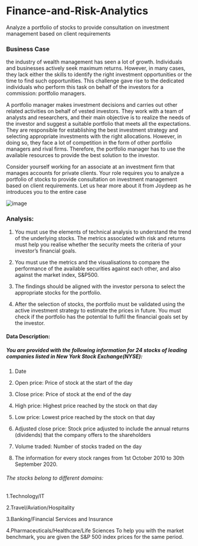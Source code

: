 # Finance-and-Risk-Analytics
 Analyze a portfolio of stocks to provide consultation on investment management based on client requirements

### Business Case 
the industry of wealth management has seen a lot of growth. Individuals and businesses actively seek maximum returns. However, in many cases, they lack either the skills to identify the right investment opportunities or the time to find such opportunities. This challenge gave rise to the dedicated individuals who perform this task on behalf of the investors for a commission: portfolio managers.

A portfolio manager makes investment decisions and carries out other related activities on behalf of vested investors. They work with a team of analysts and researchers, and their main objective is to realize the needs of the investor and suggest a suitable portfolio that meets all the expectations. They are responsible for establishing the best investment strategy and selecting appropriate investments with the right allocations. However, in doing so, they face a lot of competition in the form of other portfolio managers and rival firms. Therefore, the portfolio manager has to use the available resources to provide the best solution to the investor.

Consider yourself working for an associate at an investment firm that manages accounts for private clients. Your role requires you to analyze a portfolio of stocks to provide consultation on investment management based on client requirements. Let us hear more about it from Joydeep as he introduces you to the entire case

![image](https://github.com/RanjanRavi2398/Finance-and-Risk-Analytics-/assets/65977290/64944da7-5b42-47c5-af2e-23805c3e12a2)


### Analysis:

 1. You must use the elements of technical analysis to understand the trend of the underlying stocks. The metrics associated with risk and returns must help you realise whether the security meets the criteria of your investor’s financial goals.
 
2. You must use the metrics and the visualisations to compare the performance of the available securities against each other, and also against the market index, S&P500.

3. The findings should be aligned with the investor persona to select the appropriate stocks for the portfolio.

4. After the selection of stocks, the portfolio must be validated using the active investment strategy to estimate the prices in future. You must check if the portfolio has the potential to fulfil the financial goals set by the investor.

#### Data Description:

##### You are provided with the following information for 24 stocks of leading companies listed in New York Stock Exchange(NYSE):

1. Date

2. Open price: Price of stock at the start of the day

3. Close price: Price of stock at the end of the day

4. High price: Highest price reached by the stock on that day

5. Low price: Lowest price reached by the stock on that day

6. Adjusted close price: Stock price adjusted to include the annual returns (dividends) that the company offers to the shareholders

7. Volume traded: Number of stocks traded on the day

8. The information for every stock ranges from 1st October 2010 to 30th September 2020.

###### The stocks belong to different domains:

1.Technology/IT

2.Travel/Aviation/Hospitality

3.Banking/Financial Services and Insurance

4.Pharmaceuticals/Healthcare/Life Sciences
To help you with the market benchmark, you are given the S&P 500 index prices for the same period.



